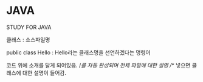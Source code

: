 # JAVA
STUDY FOR JAVA

클래스 : 소스파일명

public class Hello : Hello라는 클래스명을 선언하겠다는 명령어

코드 위에 소개를 달게 되어있음.
/*를 자동 완성되며 전체 파일에 대한 설명
/** 넣으면 클래스에 대한 설명이 들어감.
